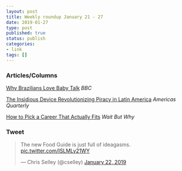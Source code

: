 ```yaml
---
layout: post
title: Weekly roundup January 21 - 27
date: 2019-01-27
type: post
published: true
status: publish
categories:
- link
tags: []
---
```


### Articles/Columns

[Why Brazilians Love Baby Talk](https://www.bbc.com/travel/story/20190114-why-brazilians-love-baby-talk "Why Brazilians Love Baby Talk. By Ian Walker") *BBC*

[The Insidious Device Revolutionizing Piracy in Latin America](https://www.americasquarterly.org/content/streaming-wars-english "The Insidious Device Revolutionizing Piracy in Latin America. By Jonathan Franklin") *Americas Quarterly*

[How to Pick a Career That Actually Fits](https://waitbutwhy.com/2018/04/picking-career.html "How to Pick a Career That Actually Fits. By Tim Urban") *Wait But Why*

### Tweet

<blockquote class="twitter-tweet" data-lang="en"><p lang="en" dir="ltr">The new Food Guide is just full of ideagasms. <a href="https://t.co/ISLMLy21WY">pic.twitter.com/ISLMLy21WY</a></p>&mdash; Chris Selley (@cselley) <a href="https://twitter.com/cselley/status/1087805397665230849?ref_src=twsrc%5Etfw">January 22, 2019</a></blockquote> <script async src="https://platform.twitter.com/widgets.js" charset="utf-8"></script> 
